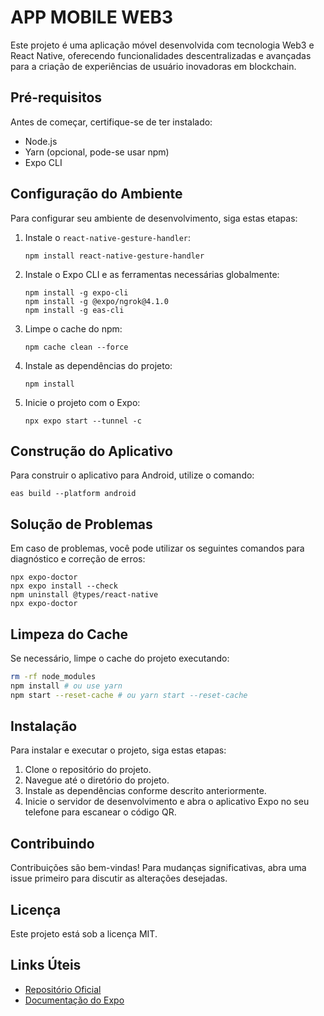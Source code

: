 ﻿
# APP MOBILE WEB3

Este projeto é uma aplicação móvel desenvolvida com tecnologia Web3 e React Native, oferecendo funcionalidades descentralizadas e avançadas para a criação de experiências de usuário inovadoras em blockchain.

## Pré-requisitos

Antes de começar, certifique-se de ter instalado:
- Node.js
- Yarn (opcional, pode-se usar npm)
- Expo CLI

## Configuração do Ambiente

Para configurar seu ambiente de desenvolvimento, siga estas etapas:

1. Instale o `react-native-gesture-handler`:
   ```
   npm install react-native-gesture-handler
   ```

2. Instale o Expo CLI e as ferramentas necessárias globalmente:
   ```
   npm install -g expo-cli
   npm install -g @expo/ngrok@4.1.0
   npm install -g eas-cli
   ```

3. Limpe o cache do npm:
   ```
   npm cache clean --force
   ```

4. Instale as dependências do projeto:
   ```
   npm install
   ```

5. Inicie o projeto com o Expo:
   ```
   npx expo start --tunnel -c
   ```

## Construção do Aplicativo

Para construir o aplicativo para Android, utilize o comando:
```
eas build --platform android
```

## Solução de Problemas

Em caso de problemas, você pode utilizar os seguintes comandos para diagnóstico e correção de erros:
```
npx expo-doctor
npx expo install --check
npm uninstall @types/react-native
npx expo-doctor
```

## Limpeza do Cache

Se necessário, limpe o cache do projeto executando:

```bash
rm -rf node_modules
npm install # ou use yarn
npm start --reset-cache # ou yarn start --reset-cache
```

## Instalação

Para instalar e executar o projeto, siga estas etapas:

1. Clone o repositório do projeto.
2. Navegue até o diretório do projeto.
3. Instale as dependências conforme descrito anteriormente.
4. Inicie o servidor de desenvolvimento e abra o aplicativo Expo no seu telefone para escanear o código QR.

## Contribuindo

Contribuições são bem-vindas! Para mudanças significativas, abra uma issue primeiro para discutir as alterações desejadas.

## Licença

Este projeto está sob a licença MIT.

## Links Úteis

- [Repositório Oficial](https://github.com/Artivist-Dao/app.artivist-web3)
- [Documentação do Expo](https://docs.expo.dev/guides/authentication/#github)
